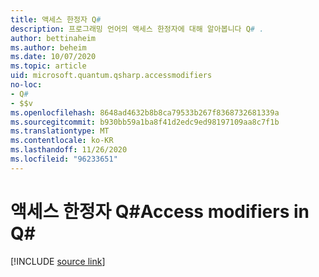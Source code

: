 ```yaml
---
title: 액세스 한정자 Q#
description: 프로그래밍 언어의 액세스 한정자에 대해 알아봅니다 Q# .
author: bettinaheim
ms.author: beheim
ms.date: 10/07/2020
ms.topic: article
uid: microsoft.quantum.qsharp.accessmodifiers
no-loc:
- Q#
- $$v
ms.openlocfilehash: 8648ad4632b8b8ca79533b267f8368732681339a
ms.sourcegitcommit: b930bb59a1ba8f41d2edc9ed98197109aa8c7f1b
ms.translationtype: MT
ms.contentlocale: ko-KR
ms.lasthandoff: 11/26/2020
ms.locfileid: "96233651"
---
```

# <a name="access-modifiers-in-no-locq"></a><span data-ttu-id="c7c59-103">액세스 한정자 Q#</span><span class="sxs-lookup"><span data-stu-id="c7c59-103">Access modifiers in Q#</span></span>

[!INCLUDE [source link](~/includes/qsharp-language/Specifications/Language/1_ProgramStructure/6_AccessModifiers.md)]

